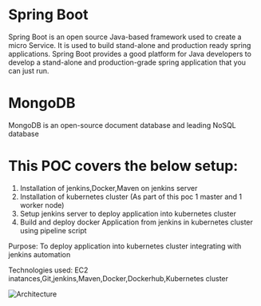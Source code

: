 # Spring Boot
Spring Boot is an open source Java-based framework used to create a micro Service. It is used to build stand-alone and production ready spring applications. Spring Boot provides a good platform for Java developers to develop a stand-alone and production-grade spring application that you can just run.

# MongoDB
MongoDB is an open-source document database and leading NoSQL database

# This POC covers the below setup:
1. Installation of jenkins,Docker,Maven on jenkins server
2. Installation of kubernetes cluster (As part of this poc 1 master and 1 worker node)
3. Setup jenkins server to deploy application into kubernetes cluster
4. Build and deploy docker Application from jenkins in kubernetes cluster using pipeline script

Purpose: To deploy application  into kubernetes cluster integrating with jenkins automation

Technologies used: EC2 inatances,Git,jenkins,Maven,Docker,Dockerhub,Kubernetes cluster

![Architecture](https://github.com/mbaurnwal546/spring-boot-mongo-POC/blob/master/Architecture.jpg)
